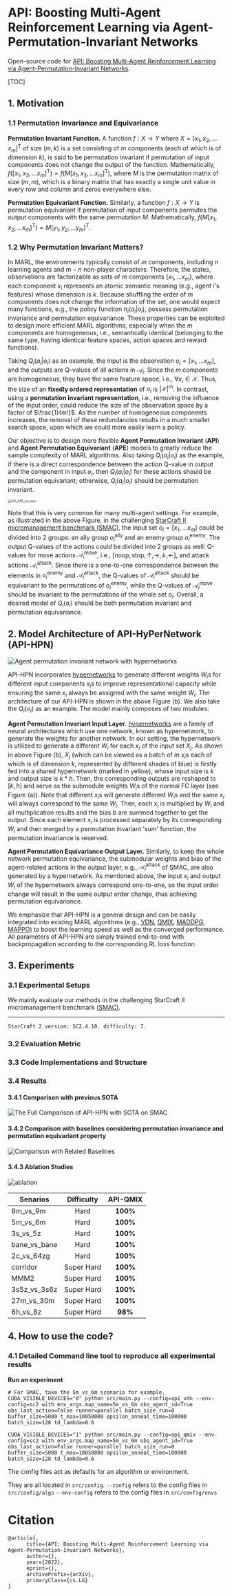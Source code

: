 # API: Boosting Multi-Agent Reinforcement Learning via Agent-Permutation-Invariant Networks

Open-source code for [API: Boosting Multi-Agent Reinforcement Learning via Agent-Permutation-Invariant Networks](https://arxiv.org/abs/xxxxx).

[TOC]

## 1. Motivation

### 1.1  Permutation Invariance and Equivariance

**Permutation Invariant Function.** A function $f: X\rightarrow Y$ where $X=\left[x_1, x_2,\ldots x_m\right]^\mathsf{T}$ of size $(m, k)$ is a set consisting of $m$ components (each of which is of dimension $k$), is said to be permutation invariant if permutation of input components does not change the output of the function. Mathematically, $f(\left[x_1, x_2,\ldots x_m\right]^\mathsf{T})=f(M\left[x_1, x_2,\ldots x_m\right]^\mathsf{T})$, where $M$ is the permutation matrix of size $(m, m)$, which is a binary matrix that has exactly a single unit value in every row and column and zeros everywhere else.

**Permutation Equivariant Function.** Similarly, a function $f: X\rightarrow Y$ is permutation equivariant if permutation of input components permutes the output components with the same permutation $M$. Mathematically, $f(M\left[x_1, x_2,\ldots x_m\right]^\mathsf{T})=M\left[y_1, y_2,\ldots y_m\right]^\mathsf{T}$.

### 1.2 Why Permutation Invariant Matters?

In MARL, the environments typically consist of $m$ components, including $n$ learning agents and $m-n$ non-player characters. Therefore, the states, observations are factorizable as sets of $m$ components $\left\{x_1, \ldots x_m\right\}$, where each component $x_i$ represents an atomic semantic meaning (e.g., agent $i$'s features) whose dimension is $k$. Because shuffling the order of $m$ components does not change the information of the set, one would expect many functions, e.g., the policy function $\pi_i(a_i|o_i)$, possess permutation invariance and permutation equivariance. These properties can be exploited to design more efficient MARL algorithms, especially when the $m$ components are homogeneous, i.e., semantically identical (belonging to the same type, having identical feature spaces, action spaces and reward functions).

Taking $Q_i(a_i|o_i)$ as an example, the input is the observation $o_i=\left[x_1, \ldots x_m\right]$, and the outputs are Q-values of all actions in $\mathcal{A}_i$. Since the $m$ components are homogeneous, they have the same feature space, i.e., $\forall x_i\in \mathcal{X}$. Thus, the size of an **fixedly ordered representation** of $o_i$ is $|\mathcal{X}|^m$. In contrast, using a **permutation invariant representation**, i.e., removing the influence of the input order, could reduce the size of the observation space by a factor of $\frac{1}{m!}$. As the number of homogeneous components increases, the removal of these redundancies results in a much smaller search space, upon which we could more easily learn a policy.

Our objective is to design more flexible **Agent Permutation Invariant** (**API**) and **Agent Permutation Equivariant** (**APE**) models to greatly reduce the sample complexity of MARL algorithms. Also taking $Q_i(a_i|o_i)$ as the example, if there is a direct correspondence between the action Q-value in output and the component in input $o_i$, then $Q_i(a_i|o_i)$ for these actions should be permutation equivariant; otherwise, $Q_i(a_i|o_i)$ should be permutation invariant.

<img src="./doc/figure/API_APE_function.png" alt="API_APE_function" style="zoom:50%;" />

Note that this is very common for many multi-agent settings. For example, as illustrated in the above Figure, in the challenging [StarCraft II micromanagement benchmark (SMAC)](https://github.com/oxwhirl/smac), the input set $o_i=\left[x_1,\ldots x_m\right]$ could be divided into 2 groups: an ally group $o_i^{\text{ally}}$ and an enemy group $o_i^{\text{enemy}}$. The output Q-values of the actions could be divided into 2 groups as well: Q-values for move actions $\mathcal{A}_i^\text{move}$, i.e., $\left[\text{noop}, \text{stop}, \uparrow, \rightarrow, \downarrow, \leftarrow\right]$, and attack actions $\mathcal{A}_i^\text{attack}$. Since there is a one-to-one correspondence between the elements in $o_i^{\text{enemy}}$ and $\mathcal{A}_i^\text{attack}$, the Q-values of $\mathcal{A}_i^\text{attack}$ should be equivariant to the permutations of $o_i^{\text{enemy}}$, while the Q-values of $\mathcal{A}_i^\text{move}$ should be invariant to the permutations of the whole set $o_i$. Overall, a desired model of $Q_i(o_i)$ should be both permutation invariant and permutation equivariance.



## 2. Model Architecture of API-HyPerNetwork (API-HPN)

![Agent permutation invariant network with hypernetworks](./doc/figure/API-HPN.png)

API-HPN incorporates [hypernetworks](https://arxiv.org/pdf/1609.09106) to generate different weights $W_i$s for different input components $x_i$s to improve representational capacity while ensuring the same $x_i$ always be assigned with the same weight $W_i$. The architecture of our API-HPN is shown in the above Figure (b). We also take the $Q_i(o_i)$ as an example. The model mainly composes of two modules:

**Agent Permutation Invariant Input Layer.**  [hypernetworks](https://arxiv.org/pdf/1609.09106) are a family of neural architectures which use one network, known as hypernetwork, to generate the weights for another network. In our setting, the hypernetwork is utilized to generate a different $W_i$ for each $x_i$ of the input set $X_j$. As shown in above Figure (b), $X_j$ (which can be viewed as a batch of $m$ $x_i$s each of which is of dimension $k$, represented by different shades of blue) is firstly fed into a shared hypernetwork (marked in yellow), whose input size is $k$ and output size is $k*h$. Then, the corresponding outputs are reshaped to $[k, h]$ and serve as the submodule weights $W_i$s of the normal FC layer (see Figure (a)). Note that different $x_i$s will generate different $W_i$s and the same $x_i$ will always correspond to the same $W_i$. Then, each $x_i$ is multiplied by $W_i$ and all multiplication results and the bias $b$ are summed together to get the output. Since each element $x_i$ is processed separately by its corresponding $W_i$ and then merged by a permutation invariant 'sum' function, the permutation invariance is reserved.

**Agent Permutation Equivariance Output Layer.** Similarly, to keep the whole network permutation equivariance, the submodular weights and bias of the agent-related actions in the output layer, e.g., $\mathcal{A}_i^\text{attack}$ of SMAC, are also generated by a hypernetwork. As mentioned above, the input $x_i$ and output $W_i$ of the hypernetwork always correspond one-to-one, so the input order change will result in the same output order change, thus achieving permutation equivariance.

We emphasize that API-HPN is a general design and can be easily integrated into existing MARL algorithms (e.g., [VDN](https://arxiv.org/pdf/1706.05296?ref=https://githubhelp.com), [QMIX](http://proceedings.mlr.press/v80/rashid18a/rashid18a.pdf), [MADDPG](https://proceedings.neurips.cc/paper/2017/file/68a9750337a418a86fe06c1991a1d64c-Paper.pdf), [MAPPO](https://arxiv.org/pdf/2103.01955?ref=https://githubhelp.com)) to boost the learning speed as well as the converged performance. All parameters of API-HPN are simply trained end-to-end with backpropagation according to the corresponding RL loss function.



## 3. Experiments

### 3.1 Experimental Setups

We mainly evaluate our methods in the challenging StarCraft II micromanagement benchmark [(SMAC)](https://github.com/oxwhirl/smac).

****

```
StarCraft 2 version: SC2.4.10. difficulty: 7.
```
### 3.2 Evaluation Metric

### 3.3 Code Implementations and Structure

### 3.4 Results

#### 3.4.1 Comparison with previous SOTA

![The Full Comparison of API-HPN with SOTA on SMAC](./doc/figure/exp_comparison_with_SOTA.png)

#### 3.4.2 Comparison with baselines considering permutation invariance and permutation equivariant property

![Comparison with Related Baselines](./doc/figure/exp_comparison_with_baselines.png)

#### 3.4.3 Ablation Studies

![ablation](./doc/figure/exp_ablation.png)




| Senarios       | Difficulty |               API-QMIX              |
|----------------|:----------:|:----------------------------------:|
| 8m_vs_9m           |  Hard |          **100%**          |
| 5m_vs_6m     |    Hard    |          **100%**          |
| 3s_vs_5z     |    Hard    |          **100%**          |
| bane_vs_bane |    Hard    |          **100%**          |
| 2c_vs_64zg   |    Hard    |          **100%**          |
| corridor       | Super Hard |          **100%**          |
| MMM2           | Super Hard |          **100%**          |
| 3s5z_vs_3s6z | Super Hard |**100%** |
| 27m_vs_30m   | Super Hard |          **100%**          |
| 6h_vs_8z     | Super Hard |  **98%**  |



## 4. How to use the code?

### 4.1 Detailed Command line tool to reproduce all experimental results



**Run an experiment**

```shell
# For SMAC, take the 5m_vs_6m scenario for example.
CUDA_VISIBLE_DEVICES="0" python src/main.py --config=api_vdn --env-config=sc2 with env_args.map_name=5m_vs_6m obs_agent_id=True obs_last_action=False runner=parallel batch_size_run=8 buffer_size=5000 t_max=10050000 epsilon_anneal_time=100000 batch_size=128 td_lambda=0.6

CUDA_VISIBLE_DEVICES="1" python src/main.py --config=api_qmix --env-config=sc2 with env_args.map_name=5m_vs_6m obs_agent_id=True obs_last_action=False runner=parallel batch_size_run=8 buffer_size=5000 t_max=10050000 epsilon_anneal_time=100000 batch_size=128 td_lambda=0.6
```




The config files act as defaults for an algorithm or environment. 

They are all located in `src/config`.
`--config` refers to the config files in `src/config/algs`
`--env-config` refers to the config files in `src/config/envs`



# Citation
```
@article{,
      title={API: Boosting Multi-Agent Reinforcement Learning via Agent-Permutation-Invariant Networks}, 
      author={},
      year={2022},
      eprint={},
      archivePrefix={arXiv},
      primaryClass={cs.LG}
}
```

